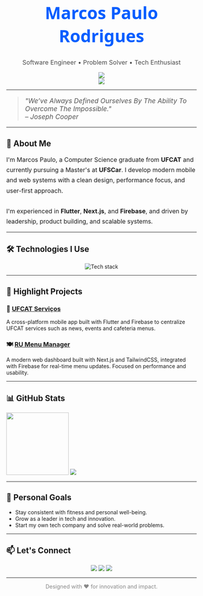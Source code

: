 <!-- assets como CSS inline são usados pois GitHub não permite arquivos externos -->

<h1 align="center" style="font-size: 2.8rem; color: #005dff; font-family: 'Segoe UI', Tahoma, Geneva, Verdana, sans-serif;">
  Marcos Paulo Rodrigues
</h1>

<h3 align="center" style="color: #4a4a4a; font-weight: normal;">
  Software Engineer • Problem Solver • Tech Enthusiast
</h3>

<p align="center">
  <a href="README.pt-BR.md">
    <img src="https://img.shields.io/badge/🌐 Versão em Português-005dff?style=for-the-badge&logo=googletranslate&logoColor=white" />
  </a>
  <br>
  <img src="https://komarev.com/ghpvc/?username=marcospaulor&color=005dff" />
</p>

<hr>

<blockquote style="font-size: 1.1rem; font-style: italic; color: #555;">
  "We’ve Always Defined Ourselves By The Ability To Overcome The Impossible."  
  <br>– Joseph Cooper
</blockquote>

---

## 🚀 About Me

<div style="font-size: 1rem; line-height: 1.7;">
I'm Marcos Paulo, a Computer Science graduate from <strong>UFCAT</strong> and currently pursuing a Master's at <strong>UFSCar</strong>. I develop modern mobile and web systems with a clean design, performance focus, and user-first approach.
<br><br>
I'm experienced in <strong>Flutter</strong>, <strong>Next.js</strong>, and <strong>Firebase</strong>, and driven by leadership, product building, and scalable systems.
</div>

---

## 🛠️ Technologies I Use

<div align="center">

<img src="https://skillicons.dev/icons?i=flutter,dart,nextjs,firebase,js,java,tailwind,git,linux&perline=5" alt="Tech stack" />

</div>

---

## 📌 Highlight Projects

### 🧭 [UFCAT Serviços](https://github.com/marcospaulor/ufcat_app)
A cross-platform mobile app built with Flutter and Firebase to centralize UFCAT services such as news, events and cafeteria menus.

### 🍽️ [RU Menu Manager](https://github.com/marcospaulor/ru-ufcat-menu)
A modern web dashboard built with Next.js and TailwindCSS, integrated with Firebase for real-time menu updates. Focused on performance and usability.

---

## 📊 GitHub Stats

<p>
  <img src="https://github-readme-stats.vercel.app/api?username=marcospaulor&show_icons=true&theme=radical" height="165">
  <img src="https://github-readme-stats.vercel.app/api/top-langs/?username=marcospaulor&layout=compact&theme=radical&exclude_repo=multi-thresholder-otsu,apple-identifier-segmentation">
</p>

---

## 🎯 Personal Goals

- Stay consistent with fitness and personal well-being.
- Grow as a leader in tech and innovation.
- Start my own tech company and solve real-world problems.

---

## 📫 Let's Connect

<div align="center">

<a href="mailto:dev.silva.marcos@gmail.com"><img src="https://img.shields.io/badge/Email-EA4335?style=for-the-badge&logo=gmail&logoColor=white"/></a>
<a href="https://linkedin.com/in/marcospaulor"><img src="https://img.shields.io/badge/LinkedIn-0A66C2?style=for-the-badge&logo=linkedin&logoColor=white"/></a>
<a href="https://twitter.com/marcospaulor_"><img src="https://img.shields.io/badge/Twitter-1DA1F2?style=for-the-badge&logo=twitter&logoColor=white"/></a>

</div>

---

<p align="center" style="font-size: 0.9rem; color: #888;">
  Designed with ❤ for innovation and impact.
</p>
